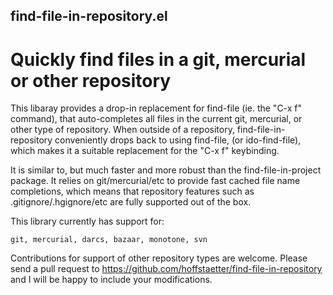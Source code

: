 find-file-in-repository.el
--------------------------

Quickly find files in a git, mercurial or other repository
==========================================================

This libaray provides a drop-in replacement for find-file (ie. the
"C-x f" command), that auto-completes all files in the current git,
mercurial, or other type of repository. When outside of a
repository, find-file-in-repository conveniently drops back to
using find-file, (or ido-find-file), which makes it a suitable
replacement for the "C-x f" keybinding.

It is similar to, but much faster and more robust than the
find-file-in-project package. It relies on git/mercurial/etc to
provide fast cached file name completions, which means that
repository features such as .gitignore/.hgignore/etc are fully
supported out of the box.

This library currently has support for:

    git, mercurial, darcs, bazaar, monotone, svn

Contributions for support of other repository types are welcome.
Please send a pull request to
https://github.com/hoffstaetter/find-file-in-repository and I will
be happy to include your modifications.
